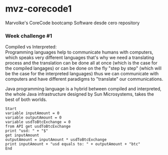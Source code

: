 # mvz-corecode1
MarvoIke's CoreCode bootcamp Software desde cero repository 


### Week challenge #1

Compiled vs Interpreted:  
Programming languages help to communicate humans with computers, which speaks very different languages that's why we need a translating process and the translation can be done all at once (which is the case for the compiled langages) or can be done on the fly "step by step" (which will be the case for the interpreted languages) thus we can communicate with computers and have different paradigms to "translate" our communications.

Java programming language is a hybrid between compiled and interpreted, the whole Java infrastructure designed by Sun Microsystems, takes the best of both worlds.

```
Start
variable inputAmount = 0
variable outputAmount = 0
variable usdToBtcExchange = 0
from API get usdToBtcExchange
print "usd: " + "$"
get inputAmount
outputAmount = inputAmount * usdToBtcExchange
print inputAmount + "usd equals to: " + outputAmount + "btc"
End
```
